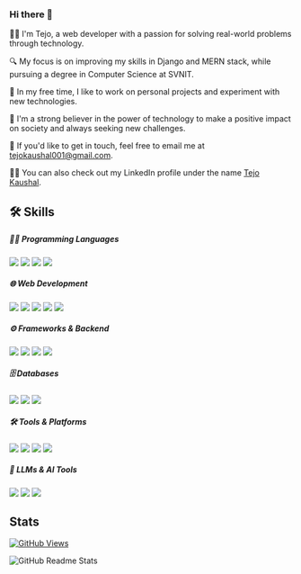 ### Hi there 👋

<!--
**Tejoooo/Tejoooo** is a ✨ _special_ ✨ repository because its `README.md` (this file) appears on your GitHub profile.

Here are some ideas to get you started:

- 🔭 I’m currently working on ...
- 🌱 I’m currently learning ...
- 👯 I’m looking to collaborate on ...
- 🤔 I’m looking for help with ...
- 💬 Ask me about ...
- 📫 How to reach me: ...
- 😄 Pronouns: ...
- ⚡ Fun fact: ...

-->
👨‍💻 I'm Tejo, a web developer with a passion for solving real-world problems through technology.

🔍 My focus is on improving my skills in Django and MERN stack, while pursuing a degree in Computer Science at SVNIT.

🚀 In my free time, I like to work on personal projects and experiment with new technologies. 

🤖 I'm a strong believer in the power of technology to make a positive impact on society and always seeking new challenges.

📩 If you'd like to get in touch, feel free to email me at tejokaushal001@gmail.com.

🧑‍💼 You can also check out my LinkedIn profile under the name [Tejo Kaushal](https://www.linkedin.com/in/tejo-kaushal-4a32b5256/).



## 🛠️ Skills

##### 🧑‍💻 Programming Languages
<p align="left">
  <img src="https://img.shields.io/badge/C-00599C?style=for-the-badge&logo=c&logoColor=white" />
  <img src="https://img.shields.io/badge/C++-00599C?style=for-the-badge&logo=c%2B%2B&logoColor=white" />
  <img src="https://img.shields.io/badge/Python-FFD43B?style=for-the-badge&logo=python&logoColor=black" />
  <img src="https://img.shields.io/badge/JavaScript-F7DF1E?style=for-the-badge&logo=javascript&logoColor=black" />
</p>

##### 🌐 Web Development
<p align="left">
  <img src="https://img.shields.io/badge/HTML-E34F26?style=for-the-badge&logo=html5&logoColor=white" />
  <img src="https://img.shields.io/badge/CSS-1572B6?style=for-the-badge&logo=css3&logoColor=white" />
  <img src="https://img.shields.io/badge/React-61DAFB?style=for-the-badge&logo=react&logoColor=black" />
  <img src="https://img.shields.io/badge/TailwindCSS-06B6D4?style=for-the-badge&logo=tailwindcss&logoColor=white" />
  <img src="https://img.shields.io/badge/Express.js-000000?style=for-the-badge&logo=express&logoColor=white" />
</p>

##### ⚙️ Frameworks & Backend
<p align="left">
  <img src="https://img.shields.io/badge/Django-092E20?style=for-the-badge&logo=django&logoColor=white" />
  <img src="https://img.shields.io/badge/Flask-000000?style=for-the-badge&logo=flask&logoColor=white" />
  <img src="https://img.shields.io/badge/FastAPI-009688?style=for-the-badge&logo=fastapi&logoColor=white" />
  <img src="https://img.shields.io/badge/REST%20API-black?style=for-the-badge&logo=rest&logoColor=white" />
</p>

##### 🗄️ Databases
<p align="left">
  <img src="https://img.shields.io/badge/MySQL-4479A1?style=for-the-badge&logo=mysql&logoColor=white" />
  <img src="https://img.shields.io/badge/PostgreSQL-336791?style=for-the-badge&logo=postgresql&logoColor=white" />
  <img src="https://img.shields.io/badge/MongoDB-47A248?style=for-the-badge&logo=mongodb&logoColor=white" />
</p>

##### 🛠️ Tools & Platforms
<p align="left">
  <img src="https://img.shields.io/badge/Linux-FCC624?style=for-the-badge&logo=linux&logoColor=black" />
  <img src="https://img.shields.io/badge/Shell%20Script-4EAA25?style=for-the-badge&logo=gnubash&logoColor=white" />
  <img src="https://img.shields.io/badge/Postman-FF6C37?style=for-the-badge&logo=postman&logoColor=white" />
  <img src="https://img.shields.io/badge/Docker-2496ED?style=for-the-badge&logo=docker&logoColor=white" />
</p>

##### 🧠 LLMs & AI Tools
<p align="left">
  <img src="https://img.shields.io/badge/LangChain-4B0082?style=for-the-badge&logo=langchain&logoColor=white" />
  <img src="https://img.shields.io/badge/LangGraph-6A5ACD?style=for-the-badge&logo=langgraph&logoColor=white" />
  <img src="https://img.shields.io/badge/Ollama-90EE90?style=for-the-badge&logo=ollama&logoColor=black" />
</p>


## Stats
 [![GitHub Views](https://komarev.com/ghpvc/?username=Tejoooo)](https://komarev.com/ghpvc/?username=Tejoooo)


![GitHub Readme Stats](https://github-readme-stats.vercel.app/api?username=Tejoooo&show_icons=true&theme=radical)


